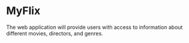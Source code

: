 # MyFlix
 The web application will provide users with access to information about different movies, directors, and genres. 
